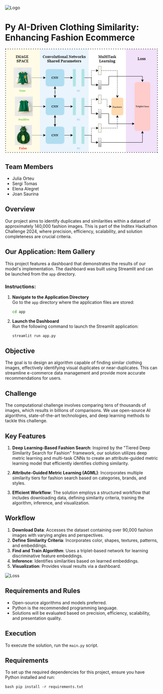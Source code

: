<img src="logo.png" alt="Logo" width="150"/>


# Py AI-Driven Clothing Similarity: Enhancing Fashion Ecommerce
![Architecture Diagram](images/Diagrama.png)

## Team Members
- Julia Orteu
- Sergi Tomas
- Elena Alegret
- Joan Saurina

## Overview
Our project aims to identify duplicates and similarities within a dataset of approximately 140,000 fashion images. This is part of the Inditex Hackathon Challenge 2024, where precision, efficiency, scalability, and solution completeness are crucial criteria.

## Our Application: Item Gallery

This project features a dashboard that demonstrates the results of our model's implementation. The dashboard was built using Streamlit and can be launched from the `app` directory.

### Instructions:
1. **Navigate to the Application Directory**  
   Go to the `app` directory where the application files are stored:
   ```bash
   cd app
   ```

2. **Launch the Dashboard**  
   Run the following command to launch the Streamlit application:
   ```bash
   streamlit run app.py
   ```

## Objective
The goal is to design an algorithm capable of finding similar clothing images, effectively identifying visual duplicates or near-duplicates. This can streamline e-commerce data management and provide more accurate recommendations for users.

## Challenge
The computational challenge involves comparing tens of thousands of images, which results in billions of comparisons. We use open-source AI algorithms, state-of-the-art technologies, and deep learning methods to tackle this challenge.

## Key Features
1. **Deep Learning-Based Fashion Search**: Inspired by the "Tiered Deep Similarity Search for Fashion" framework, our solution utilizes deep metric learning and multi-task CNNs to create an attribute-guided metric learning model that efficiently identifies clothing similarity.

2. **Attribute-Guided Metric Learning (AGML)**: Incorporates multiple similarity tiers for fashion search based on categories, brands, and styles.

3. **Efficient Workflow**: The solution employs a structured workflow that includes downloading data, defining similarity criteria, training the algorithm, inference, and visualization.

## Workflow
1. **Download Data**: Accesses the dataset containing over 90,000 fashion images with varying angles and perspectives.
2. **Define Similarity Criteria**: Incorporates color, shapes, textures, patterns, and embeddings.
3. **Find and Train Algorithm**: Uses a triplet-based network for learning discriminative feature embeddings.
4. **Inference**: Identifies similarities based on learned embeddings.
5. **Visualization**: Provides visual results via a dashboard.

<img src="loss.png" alt="Loss" width="100"/>

## Requirements and Rules
- Open-source algorithms and models preferred.
- Python is the recommended programming language.
- Solutions will be evaluated based on precision, efficiency, scalability, and presentation quality.

## Execution
To execute the solution, run the `main.py` script.

## Requirements
To set up the required dependencies for this project, ensure you have Python installed and run:
```
bash pip install -r requirements.txt
```
